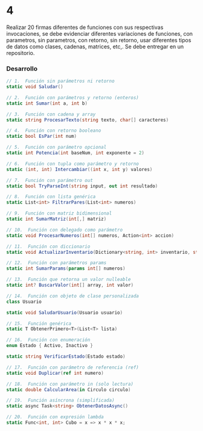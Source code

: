# 4

Realizar 20 firmas diferentes de funciones con sus respectivas invocaciones, se debe evidenciar diferentes variaciones de funciones, con parametros, sin parametros, con retorno, sin retorno, usar diferentes tipos de datos como clases, cadenas, matrices, etc,. Se debe entregar en un repositorio.

### **Desarrollo**

```cs
// 1.  Función sin parámetros ni retorno
static void Saludar()

// 2.  Función con parámetros y retorno (enteros)
static int Sumar(int a, int b)

// 3.  Función con cadena y array
static string ProcesarTexto(string texto, char[] caracteres)

// 4.  Función con retorno booleano
static bool EsPar(int num)

// 5.  Función con parámetro opcional
static int Potencia(int baseNum, int exponente = 2)

// 6.  Función con tupla como parámetro y retorno
static (int, int) Intercambiar((int x, int y) valores)

// 7.  Función con parámetro out
static bool TryParseInt(string input, out int resultado)

// 8.  Función con lista genérica
static List<int> FiltrarPares(List<int> numeros)

// 9.  Función con matriz bidimensional
static int SumarMatriz(int[,] matriz)

// 10.  Función con delegado como parámetro
static void ProcesarNumeros(int[] numeros, Action<int> accion)

// 11.  Función con diccionario
static void ActualizarInventario(Dictionary<string, int> inventario, string item, int cantidad)

// 12.  Función con parámetros params
static int SumarParams(params int[] numeros)

// 13.  Función que retorna un valor nulleable
static int? BuscarValor(int[] array, int valor)

// 14.  Función con objeto de clase personalizada
class Usuario

static void SaludarUsuario(Usuario usuario)

// 15.  Función genérica
static T ObtenerPrimero<T>(List<T> lista)

// 16.  Función con enumeración
enum Estado { Activo, Inactivo }

static string VerificarEstado(Estado estado)

// 17.  Función con parámetro de referencia (ref)
static void Duplicar(ref int numero)

// 18.  Función con parámetro in (solo lectura)
static double CalcularArea(in Circulo circulo)

// 19.  Función asíncrona (simplificada)
static async Task<string> ObtenerDatosAsync()

// 20.  Función con expresión lambda
static Func<int, int> Cubo = x => x * x * x;
```
